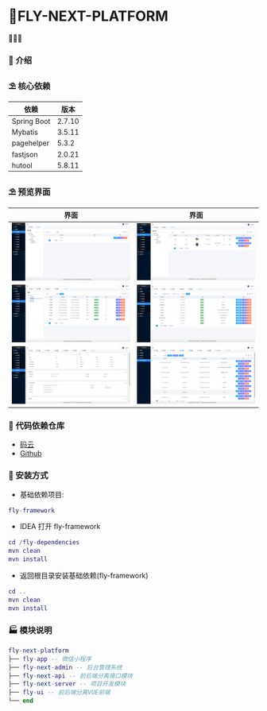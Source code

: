 # 🎉FLY-NEXT-PLATFORM

🎉🎉🔥

### 🌈 介绍

### ⛱️ 核心依赖

| 依赖          | 版本     |
|-------------|--------|
| Spring Boot | 2.7.10 |
| Mybatis     | 3.5.11 |
| pagehelper  | 5.3.2  |
| fastjson    | 2.0.21 |
| hutool      | 5.8.11 |

### ⛱️ 预览界面

| 界面                                                                            | 界面                                                                            |
|-------------------------------------------------------------------------------|-------------------------------------------------------------------------------|
| ![](fly-next-admin/src/main/resources/static/assets/backstage/images/001.png) | ![](fly-next-admin/src/main/resources/static/assets/backstage/images/002.png) |
| ![](fly-next-admin/src/main/resources/static/assets/backstage/images/003.png) | ![](fly-next-admin/src/main/resources/static/assets/backstage/images/004.png) |
| ![](fly-next-admin/src/main/resources/static/assets/backstage/images/005.png) | ![](fly-next-admin/src/main/resources/static/assets/backstage/images/006.png) ||

### 💒 代码依赖仓库

* [码云](https://gitee.com/itdachen/fly-framework)
* [Github](https://github.com/itdachen/fly-framework)

### 🚧 安装方式

* 基础依赖项目:

```lua 
fly-framework
```

* IDEA 打开 fly-framework

```lua 
cd /fly-dependencies
mvn clean 
mvn install
```

* 返回根目录安装基础依赖(fly-framework)

```lua 
cd ..
mvn clean 
mvn install
```

### 🏭 模块说明

```lua
fly-next-platform
├── fly-app -- 微信小程序
├── fly-next-admin -- 后台管理系统
├── fly-next-api -- 前后端分离接口模块
├── fly-next-server -- 项目开发模块
├── fly-ui -- 前后端分离VUE前端
└── end
```